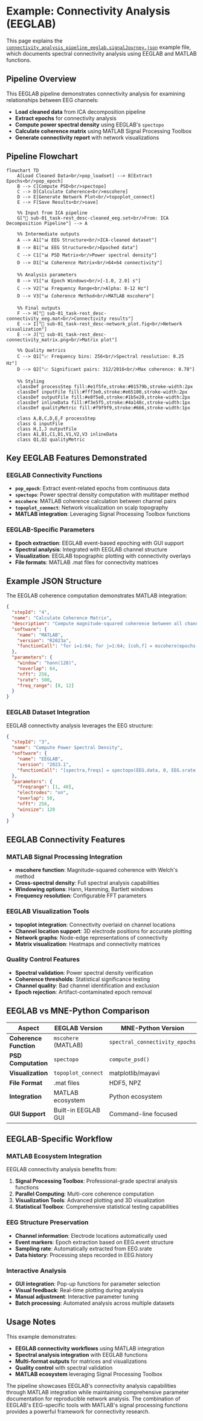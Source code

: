 # Example: Connectivity Analysis (EEGLAB)

This page explains the [`connectivity_analysis_pipeline_eeglab.signalJourney.json`](https://github.com/neuromechanist/signalJourney/blob/main/schema/examples/connectivity_analysis_pipeline_eeglab.signalJourney.json) example file, which documents spectral connectivity analysis using EEGLAB and MATLAB functions.

## Pipeline Overview

This EEGLAB pipeline demonstrates connectivity analysis for examining relationships between EEG channels:
- **Load cleaned data** from ICA decomposition pipeline  
- **Extract epochs** for connectivity analysis
- **Compute power spectral density** using EEGLAB's `spectopo`
- **Calculate coherence matrix** using MATLAB Signal Processing Toolbox
- **Generate connectivity report** with network visualizations

## Pipeline Flowchart

```mermaid
flowchart TD
    A[Load Cleaned Data<br/>pop_loadset] --> B[Extract Epochs<br/>pop_epoch]
    B --> C[Compute PSD<br/>spectopo]
    C --> D[Calculate Coherence<br/>mscohere]
    D --> E[Generate Network Plot<br/>topoplot_connect]
    E --> F[Save Results<br/>save]
    
    %% Input from ICA pipeline
    G["📁 sub-01_task-rest_desc-cleaned_eeg.set<br/>From: ICA Decomposition Pipeline"] --> A
    
    %% Intermediate outputs  
    A --> A1["📊 EEG Structure<br/>ICA-cleaned dataset"]
    B --> B1["📊 EEG Structure<br/>Epoched data"]
    C --> C1["📊 PSD Matrix<br/>Power spectral density"]
    D --> D1["📊 Coherence Matrix<br/>64×64 connectivity"]
    
    %% Analysis parameters
    B --> V1["📊 Epoch Windows<br/>[-1.0, 2.0] s"]
    C --> V2["📊 Frequency Range<br/>Alpha: 8-12 Hz"]
    D --> V3["📊 Coherence Method<br/>MATLAB mscohere"]
    
    %% Final outputs
    F --> H["💾 sub-01_task-rest_desc-connectivity_eeg.mat<br/>Connectivity results"]
    E --> I["💾 sub-01_task-rest_desc-network_plot.fig<br/>Network visualization"]
    E --> J["💾 sub-01_task-rest_desc-connectivity_matrix.png<br/>Matrix plot"]
    
    %% Quality metrics
    C --> Q1["📈 Frequency bins: 256<br/>Spectral resolution: 0.25 Hz"]
    D --> Q2["📈 Significant pairs: 312/2016<br/>Max coherence: 0.78"]

    %% Styling
    classDef processStep fill:#e1f5fe,stroke:#01579b,stroke-width:2px
    classDef inputFile fill:#fff3e0,stroke:#e65100,stroke-width:2px
    classDef outputFile fill:#e8f5e8,stroke:#1b5e20,stroke-width:2px
    classDef inlineData fill:#f3e5f5,stroke:#4a148c,stroke-width:1px
    classDef qualityMetric fill:#f9f9f9,stroke:#666,stroke-width:1px

    class A,B,C,D,E,F processStep
    class G inputFile
    class H,I,J outputFile
    class A1,B1,C1,D1,V1,V2,V3 inlineData
    class Q1,Q2 qualityMetric
```

## Key EEGLAB Features Demonstrated

### EEGLAB Connectivity Functions
- **`pop_epoch`**: Extract event-related epochs from continuous data
- **`spectopo`**: Power spectral density computation with multitaper method
- **`mscohere`**: MATLAB coherence calculation between channel pairs
- **`topoplot_connect`**: Network visualization on scalp topography
- **MATLAB integration**: Leveraging Signal Processing Toolbox functions

### EEGLAB-Specific Parameters
- **Epoch extraction**: EEGLAB event-based epoching with GUI support
- **Spectral analysis**: Integrated with EEGLAB channel structure
- **Visualization**: EEGLAB topographic plotting with connectivity overlays
- **File formats**: MATLAB .mat files for connectivity matrices

## Example JSON Structure

The EEGLAB coherence computation demonstrates MATLAB integration:

```json
{
  "stepId": "4",
  "name": "Calculate Coherence Matrix",
  "description": "Compute magnitude-squared coherence between all channel pairs using MATLAB mscohere.",
  "software": {
    "name": "MATLAB",
    "version": "R2023a",
    "functionCall": "for i=1:64; for j=1:64; [coh,f] = mscohere(epochs(i,:), epochs(j,:), window, noverlap, nfft, srate); end; end"
  },
  "parameters": {
    "window": "hann(128)",
    "noverlap": 64,
    "nfft": 256,
    "srate": 500,
    "freq_range": [8, 12]
  }
}
```

### EEGLAB Dataset Integration
EEGLAB connectivity analysis leverages the EEG structure:

```json
{
  "stepId": "3",
  "name": "Compute Power Spectral Density",
  "software": {
    "name": "EEGLAB",
    "version": "2023.1",
    "functionCall": "[spectra,freqs] = spectopo(EEG.data, 0, EEG.srate, 'freqrange', [1 40], 'electrodes', 'on')"
  },
  "parameters": {
    "freqrange": [1, 40],
    "electrodes": "on",
    "overlap": 50,
    "nfft": 256,
    "winsize": 128
  }
}
```

## EEGLAB Connectivity Features

### MATLAB Signal Processing Integration
- **mscohere function**: Magnitude-squared coherence with Welch's method
- **Cross-spectral density**: Full spectral analysis capabilities
- **Windowing options**: Hann, Hamming, Bartlett windows
- **Frequency resolution**: Configurable FFT parameters

### EEGLAB Visualization Tools
- **topoplot integration**: Connectivity overlaid on channel locations
- **Channel location support**: 3D electrode positions for accurate plotting
- **Network graphs**: Node-edge representations of connectivity
- **Matrix visualization**: Heatmaps and connectivity matrices

### Quality Control Features
- **Spectral validation**: Power spectral density verification
- **Coherence thresholds**: Statistical significance testing
- **Channel quality**: Bad channel identification and exclusion
- **Epoch rejection**: Artifact-contaminated epoch removal

## EEGLAB vs MNE-Python Comparison

| Aspect | EEGLAB Version | MNE-Python Version |
|--------|----------------|-------------------|
| **Coherence Function** | `mscohere` (MATLAB) | `spectral_connectivity_epochs` |
| **PSD Computation** | `spectopo` | `compute_psd()` |
| **Visualization** | `topoplot_connect` | matplotlib/mayavi |
| **File Format** | .mat files | HDF5, NPZ |
| **Integration** | MATLAB ecosystem | Python ecosystem |
| **GUI Support** | Built-in EEGLAB GUI | Command-line focused |

## EEGLAB-Specific Workflow

### MATLAB Ecosystem Integration
EEGLAB connectivity analysis benefits from:
1. **Signal Processing Toolbox**: Professional-grade spectral analysis functions
2. **Parallel Computing**: Multi-core coherence computation 
3. **Visualization Tools**: Advanced plotting and 3D visualization
4. **Statistical Toolbox**: Comprehensive statistical testing capabilities

### EEG Structure Preservation
- **Channel information**: Electrode locations automatically used
- **Event markers**: Epoch extraction based on EEG.event structure
- **Sampling rate**: Automatically extracted from EEG.srate
- **Data history**: Processing steps recorded in EEG.history

### Interactive Analysis
- **GUI integration**: Pop-up functions for parameter selection
- **Visual feedback**: Real-time plotting during analysis
- **Manual adjustment**: Interactive parameter tuning
- **Batch processing**: Automated analysis across multiple datasets

## Usage Notes

This example demonstrates:
- **EEGLAB connectivity workflows** using MATLAB integration
- **Spectral analysis integration** with EEGLAB functions
- **Multi-format outputs** for matrices and visualizations
- **Quality control** with spectral validation
- **MATLAB ecosystem** leveraging Signal Processing Toolbox

The pipeline showcases EEGLAB's connectivity analysis capabilities through MATLAB integration while maintaining comprehensive parameter documentation for reproducible network analysis. The combination of EEGLAB's EEG-specific tools with MATLAB's signal processing functions provides a powerful framework for connectivity research. 